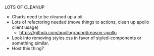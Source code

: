 LOTS OF CLEANUP

* Charts need to be cleaned up a bit
* Lots of refactoring needed (move things to actions, clean up apollo client usage)
  * https://github.com/apollographql/reason-apollo
* Look into removing styles.css in favor of styled-components or something similar.
* Host this thing?

